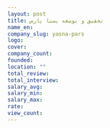 ```yaml
---
layout: post
title: تحقیق و توسعه یسنا پارس
name_en: 
company_slug: yasna-pars
logo: 
cover: 
company_count:
founded:
location: ""
total_review: 
total_interview: 
salary_avg: 
salary_min: 
salary_max: 
rate: 
view_count: 
---
```


